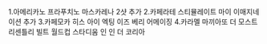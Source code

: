 1.아메리카노 프라푸치노 마스카레나 2샷 추가
2.카페라테 스티뮬레이트 마이 이매지네이션 추가
3.카페모카 히스 아이 엑팅 이즈 베리 어메이징
4.카라멜 마끼아또 더 모스트 리센틀리 빌트 월드컵 스타디움 인 인 더 코리아